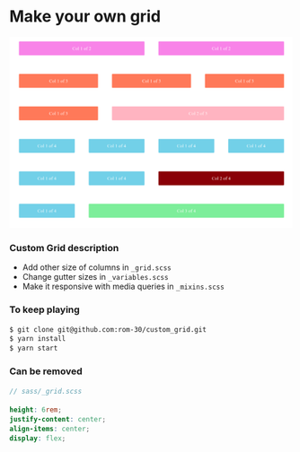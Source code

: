 # Make your own grid

![grid representation](./images/grid.png "Grid")

### Custom Grid description
- Add other size of columns in `_grid.scss`
- Change gutter sizes in `_variables.scss`
- Make it responsive with media queries in `_mixins.scss`

### To keep playing
```bash
$ git clone git@github.com:rom-30/custom_grid.git
$ yarn install
$ yarn start
```

### Can be removed
```scss
// sass/_grid.scss

height: 6rem;
justify-content: center;
align-items: center;
display: flex;
```

